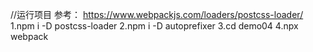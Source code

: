 //运行项目
参考：
https://www.webpackjs.com/loaders/postcss-loader/
1.npm i -D postcss-loader
2.npm i -D autoprefixer
3.cd demo04
4.npx webpack
